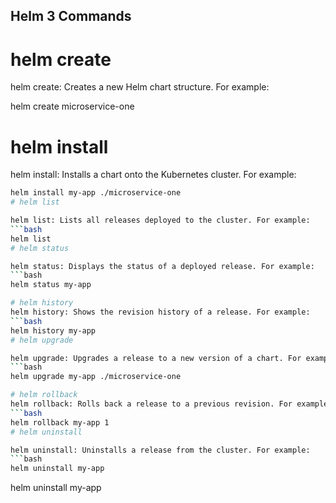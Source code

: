 ## Helm 3 Commands
# helm create
helm create: Creates a new Helm chart structure. For example:

helm create microservice-one
# helm install 
helm install: Installs a chart onto the Kubernetes cluster. For example:
```bash
helm install my-app ./microservice-one
# helm list

helm list: Lists all releases deployed to the cluster. For example:
```bash
helm list
# helm status

helm status: Displays the status of a deployed release. For example:
```bash
helm status my-app

# helm history
helm history: Shows the revision history of a release. For example:
```bash
helm history my-app
# helm upgrade

helm upgrade: Upgrades a release to a new version of a chart. For example:
```bash
helm upgrade my-app ./microservice-one

# helm rollback
helm rollback: Rolls back a release to a previous revision. For example:
```bash
helm rollback my-app 1
# helm uninstall

helm uninstall: Uninstalls a release from the cluster. For example:
```bash
helm uninstall my-app
```


helm uninstall my-app
